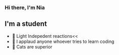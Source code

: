 ### Hi there, I'm Nia

## I'm a student

- 🌱 Light Indepedent reactions<<
- 👀 I applaud anyone whoever tries to learn coding 
- 🐶 Cats are superior
